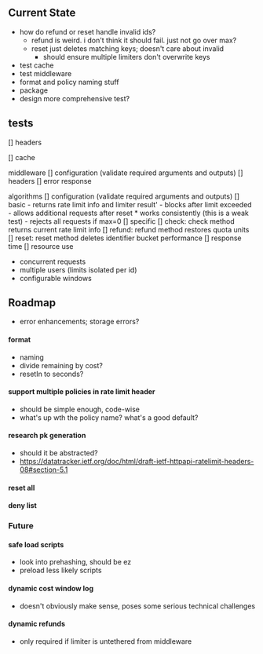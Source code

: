 
## Current State

- how do refund or reset handle invalid ids?
  - refund is weird. i don't think it should fail. just not go over max?
  - reset just deletes matching keys; doesn't care about invalid
    - should ensure multiple limiters don't overwrite keys
- test cache
- test middleware
- format and policy naming stuff
- package
- design more comprehensive test?

## tests

[] headers

[] cache

middleware
  [] configuration (validate required arguments and outputs)
  [] headers
  [] error response

algorithms
  [] configuration (validate required arguments and outputs)
  [] basic
    - returns rate limit info and limiter result'
    - blocks after limit exceeded
    - allows additional requests after reset
    * works consistently (this is a weak test)
    - rejects all requests if max=0
  [] specific
  [] check: check method returns current rate limit info
  [] refund: refund method restores quota units
  [] reset: reset method deletes identifier bucket
  performance
    [] response time
    [] resource use
  - concurrent requests
  - multiple users (limits isolated per id)
  - configurable windows

## Roadmap

- error enhancements; storage errors?

#### format
- naming
- divide remaining by cost?
- resetIn to seconds?

#### support multiple policies in rate limit header
- should be simple enough, code-wise
- what's up wth the policy name? what's a good default?

#### research pk generation
- should it be abstracted?
- https://datatracker.ietf.org/doc/html/draft-ietf-httpapi-ratelimit-headers-08#section-5.1

#### reset all

#### deny list

### Future

#### safe load scripts
- look into prehashing, should be ez
- preload less likely scripts

#### dynamic cost window log
- doesn't obviously make sense, poses some serious technical challenges

#### dynamic refunds
- only required if limiter is untethered from middleware

